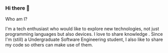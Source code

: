 ### Hi there 👋

Who am I?

I'm a tech enthusiast who would like to explore new technologies, not just programming languages but also devices. I love to share knowledge . Since I'm (still) a Undergraduate Software Engineering student, I also like to share my code so others can make use of them.

<!--
**tiranyanirmani/tiranyanirmani** is a ✨ _special_ ✨ repository because its `README.md` (this file) appears on your GitHub profile.

Here are some ideas to get you started:

- 🔭 I’m currently working on ... Freelancing
- 🌱 I’m currently learning ...  Birmingham City University
- 👯 I’m looking to collaborate on ...
- 🤔 I’m looking for help with ... share my code so others can make use of them
- 💬 Ask me about ...
- 📫 How to reach me: ... ntiranya@gmail.com
- 😄 Pronouns: ... tiranya
- ⚡ Fun fact: ... Sharing Knowledge with others
-->
